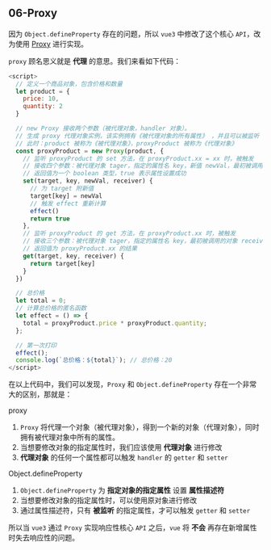 ## 06-Proxy

因为 `Object.defineProperty` 存在的问题，所以 `vue3` 中修改了这个核心 `API`，改为使用 [Proxy](https://developer.mozilla.org/zh-CN/docs/Web/JavaScript/Reference/Global_Objects/Proxy) 进行实现。

`proxy` 顾名思义就是 **代理** 的意思。我们来看如下代码：

```js
<script>
  // 定义一个商品对象，包含价格和数量
  let product = {
    price: 10,
    quantity: 2
  }

  // new Proxy 接收两个参数（被代理对象，handler 对象）。
  // 生成 proxy 代理对象实例，该实例拥有《被代理对象的所有属性》 ，并且可以被监听 getter 和 setter
  // 此时：product 被称为《被代理对象》，proxyProduct 被称为《代理对象》
  const proxyProduct = new Proxy(product, {
    // 监听 proxyProduct 的 set 方法，在 proxyProduct.xx = xx 时，被触发
    // 接收四个参数：被代理对象 tager，指定的属性名 key，新值 newVal，最初被调用的对象 receiver
    // 返回值为一个 boolean 类型，true 表示属性设置成功
    set(target, key, newVal, receiver) {
      // 为 target 附新值
      target[key] = newVal
      // 触发 effect 重新计算
      effect()
      return true
    },
    // 监听 proxyProduct 的 get 方法，在 proxyProduct.xx 时，被触发
    // 接收三个参数：被代理对象 tager，指定的属性名 key，最初被调用的对象 receiver
    // 返回值为 proxyProduct.xx 的结果
    get(target, key, receiver) {
      return target[key]
    }
  })

  // 总价格
  let total = 0;
  // 计算总价格的匿名函数
  let effect = () => {
    total = proxyProduct.price * proxyProduct.quantity;
  };

  // 第一次打印
  effect();
  console.log(`总价格：${total}`); // 总价格：20
</script>
```

在以上代码中，我们可以发现，`Proxy` 和 `Object.defineProperty` 存在一个非常大的区别，那就是：

proxy

1. `Proxy` 将代理一个对象（被代理对象），得到一个新的对象（代理对象），同时拥有被代理对象中所有的属性。
2. 当想要修改对象的指定属性时，我们应该使用 **代理对象** 进行修改
3. **代理对象** 的任何一个属性都可以触发 `handler` 的 `getter` 和 `setter`

Object.defineProperty

1. `Object.defineProperty` 为 **指定对象的指定属性** 设置 **属性描述符**
2. 当想要修改对象的指定属性时，可以使用原对象进行修改
3. 通过属性描述符，只有 **被监听** 的指定属性，才可以触发 `getter` 和 `setter`

所以当 `vue3` 通过 `Proxy` 实现响应性核心 `API` 之后，`vue` 将 **不会** 再存在新增属性时失去响应性的问题。
